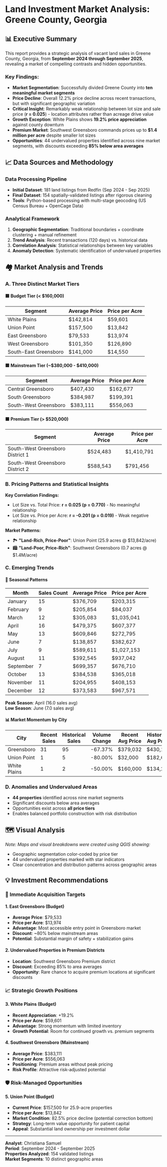 # Land Investment Market Analysis: Greene County, Georgia

## 📊 Executive Summary

This report provides a strategic analysis of vacant land sales in Greene County, Georgia, from **September 2024 through September 2025**, revealing a market of compelling contrasts and hidden opportunities.

### Key Findings:
- **Market Segmentation**: Successfully divided Greene County into **ten meaningful market segments**
- **Price Decline**: Overall 12.2% price decline across recent transactions, but with significant geographic variation
- **Critical Insight**: Remarkably weak relationship between lot size and sale price (**r = 0.025**) - location attributes rather than acreage drive value
- **Growth Exception**: White Plains shows **19.2% price appreciation** against county downturn
- **Premium Market**: Southwest Greensboro commands prices up to **$1.4 million per acre** despite smaller lot sizes
- **Opportunities**: 44 undervalued properties identified across nine market segments, with discounts exceeding **85% below area averages**

## 📈 Data Sources and Methodology

### Data Processing Pipeline
- **Initial Dataset**: 181 land listings from Redfin (Sep 2024 - Sep 2025)
- **Final Dataset**: 154 spatially-validated listings after rigorous cleaning
- **Tools**: Python-based processing with multi-stage geocoding (US Census Bureau + OpenCage Data)

### Analytical Framework
1. **Geographic Segmentation**: Traditional boundaries + coordinate clustering + manual refinement
2. **Trend Analysis**: Recent transactions (120 days) vs. historical data
3. **Correlation Analysis**: Statistical relationships between key variables
4. **Anomaly Detection**: Systematic identification of undervalued properties

## 🏘️ Market Analysis and Trends

### A. Three Distinct Market Tiers

#### 🟥 Budget Tier (< $160,000)
| Segment | Average Price | Price per Acre |
|---------|---------------|----------------|
| White Plains | $142,814 | $59,601 |
| Union Point | $157,500 | $13,842 |
| East Greensboro | $79,533 | $13,974 |
| West Greensboro | $101,350 | $126,890 |
| South-East Greensboro | $141,000 | $14,550 |

#### 🟪 Mainstream Tier (~$380,000 - $410,000)
| Segment | Average Price | Price per Acre |
|---------|---------------|----------------|
| Central Greensboro | $407,430 | $162,677 |
| South Greensboro | $384,987 | $199,391 |
| South-West Greensboro | $383,111 | $556,063 |

#### 🟧 Premium Tier (> $520,000)
| Segment | Average Price | Price per Acre |
|---------|---------------|----------------|
| South-West Greensboro District 1 | $524,483 | $1,410,791 |
| South-West Greensboro District 2 | $588,543 | $791,456 |

### B. Pricing Patterns and Statistical Insights

**Key Correlation Findings:**
- Lot Size vs. Total Price: **r = 0.025 (p = 0.770)** - No meaningful relationship
- Lot Size vs. Price per Acre: **r = -0.201 (p = 0.019)** - Weak negative relationship

**Market Patterns:**
- 🏞️ **"Land-Rich, Price-Poor"**: Union Point (25.9 acres @ $13,842/acre)
- 🏙️ **"Land-Poor, Price-Rich"**: Southwest Greensboro (0.7 acres @ $1.4M/acre)

### C. Emerging Trends

#### 📅 Seasonal Patterns
| Month | Sales Count | Average Price | Price per Acre |
|-------|-------------|---------------|----------------|
| January | 15 | $376,709 | $203,315 |
| February | 9 | $205,854 | $84,037 |
| March | 12 | $305,083 | $1,035,041 |
| April | 16 | $479,375 | $607,377 |
| May | 13 | $609,846 | $272,795 |
| June | 7 | $138,857 | $382,627 |
| July | 9 | $589,611 | $1,027,153 |
| August | 11 | $392,545 | $937,042 |
| September | 7 | $699,357 | $676,710 |
| October | 13 | $384,538 | $365,018 |
| November | 11 | $204,955 | $408,153 |
| December | 12 | $373,583 | $967,571 |

**Peak Season**: April (16.0 sales avg)  
**Low Season**: June (7.0 sales avg)

#### 📊 Market Momentum by City
| City | Recent Sales | Historical Sales | Volume Change | Recent Avg Price | Historical Avg Price | Price Change |
|------|--------------|-----------------|---------------|------------------|---------------------|--------------|
| Greensboro | 31 | 95 | -67.37% | $379,032 | $430,183 | -11.89% |
| Union Point | 1 | 5 | -80.00% | $32,000 | $182,600 | -82.48% |
| White Plains | 1 | 2 | -50.00% | $160,000 | $134,221 | +19.21% |

### D. Anomalies and Undervalued Areas

- **44 properties** identified across nine market segments
- Significant discounts below area averages
- Opportunities exist across **all price tiers**
- Enables balanced portfolio construction with risk distribution

## 🗺️ Visual Analysis

*Note: Maps and visual breakdowns were created using QGIS showing:*
- Geographic segmentation color-coded by price tier
- 44 undervalued properties marked with star indicators
- Clear concentration and distribution patterns across geographic areas

## 💡 Investment Recommendations

### 🎯 Immediate Acquisition Targets

#### 1. East Greensboro (Budget)
- **Average Price**: $79,533
- **Price per Acre**: $13,974
- **Advantage**: Most accessible entry point in Greensboro market
- **Discount**: ~80% below mainstream areas
- **Potential**: Substantial margin of safety + stabilization gains

#### 2. Undervalued Properties in Premium Districts
- **Location**: Southwest Greensboro Premium district
- **Discount**: Exceeding 85% to area averages
- **Opportunity**: Rare chance to acquire premium locations at significant discounts

### 📈 Strategic Growth Positions

#### 3. White Plains (Budget)
- **Recent Appreciation**: +19.2%
- **Price per Acre**: $59,601
- **Advantage**: Strong momentum with limited inventory
- **Growth Potential**: Room for continued growth vs. premium segments

#### 4. Southwest Greensboro (Mainstream)
- **Average Price**: $383,111
- **Price per Acre**: $556,063
- **Positioning**: Premium areas without peak pricing
- **Risk Profile**: Attractive risk-adjusted potential

### 🛡️ Risk-Managed Opportunities

#### 5. Union Point (Budget)
- **Current Price**: $157,500 for 25.9-acre properties
- **Price per Acre**: $13,842
- **Market Condition**: 82.5% price decline (potential correction bottom)
- **Strategy**: Long-term value opportunity for patient capital
- **Appeal**: Substantial land ownership per investment dollar

---

**Analyst**: Christiana Samuel  
**Period**: September 2024 - September 2025  
**Properties Analyzed**: 154 validated listings  
**Market Segments**: 10 distinct geographic areas
